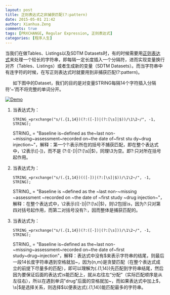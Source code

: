 ```yaml
---
layout: post
title: 正则表达式之非捕获匹配(?:pattern)
date: 2015-05-01 21:42
author: Xianhua.Zeng
comments: true
tags: [PRXCHANGE, Regular Expression, 正则表达式]
categories: [程序人生]
---
```

<p>当我们在做Tables、Listings以及SDTM Datasets时，有的时候需要用<span style="text-decoration: underline;"><a href="http://zh.wikipedia.org/zh/%E6%AD%A3%E5%88%99%E8%A1%A8%E8%BE%BE%E5%BC%8F" target="_blank">正则表达式</a></span>来处理一个较长的字符串，即每隔一定长度插入一个分隔符，进而实现变量换行对齐（Tables、Listings）或者生成新的变量（SDTM Datasets）。而当字符串中有连字符的时候，在写正则表达式时就要用到非捕获匹配(?:pattern)。<!--more--></p><p>      如下图中的Dataset，我们的目的是对变量STRING每隔14个字符插入分隔符‘~’而不将完整的单词分开。</p><p><a href="http://www.xianhuazeng.com/cn/wp-content/uploads/2015/05/Demo.jpg"><img class="aligncenter size-full" src="http://www.xianhuazeng.com/cn/wp-content/uploads/2015/05/Demo.jpg" alt="Demo" /></a></p><ol><li>当表达式为：<pre><code>STRING_=prxchange("s/(.{1,14})(?:([-])|(?:[\s]|$))/\1\2~/", -1, STRING);
</code></pre><p>STRING_ = "Baseline is~defined as the~last non-~missing~assessment~recorded on~the date of~first stu dy~drug injection~"，解释：第一个?:表示所在的括号不捕获匹配，即在整个表达式中，\2表示([-])，而不是 (?:([-])|(?:[\s]|$)，同理\3为空。即?:只对所在括号起作用。</p></li><li>当表达式为：<pre><code>STRING_=prxchange("s/(.{1,14})(([-])|(?:[\s]|$))/\1\2~/", -1, STRING);
</code></pre><p>STRING_ = "Baseline is ~defined as the ~last non-~missing ~assessment ~recorded on ~the date of ~first study ~drug injection~"，解释：在整个表达式中，\2表示(([-])|(?:[\s]|$)，则\2包括\s，因为?:只对第四对括号起作用，而第二对括号没有?:，因而整体是捕获匹配的。</p></li><li>当表达式为：<pre><code>STRING_=prxchange("s/(.{1,14})(?:([-])|(?:[\s]))/\1\2~/", -1, STRING);
</code></pre><p>STRING_ = "Baseline is~defined as the~last non-~missing~assessment~recorded on~the date of~first study~drug~injection"，解释：表达式中没有$来表示字符串的结尾，则最后一段14长度字符串遇到空格就加~，因为{n,m}是贪婪匹配（在整个表达式成立的前提下尽量多的匹配），即可以理解为(.{1,14})先匹配到字符串结尾，然后因为要保证后面的表达式\s能匹配上，就从右往左“分配”（实际匹配顺序是从左往右），所以在遇到单词"drug"后面的空格就加~，而如果表达式中加上$，\s|$是选择关系，则选择$以便表达式(.{1,14})能匹配最多的字符串。</p></li></ol>
